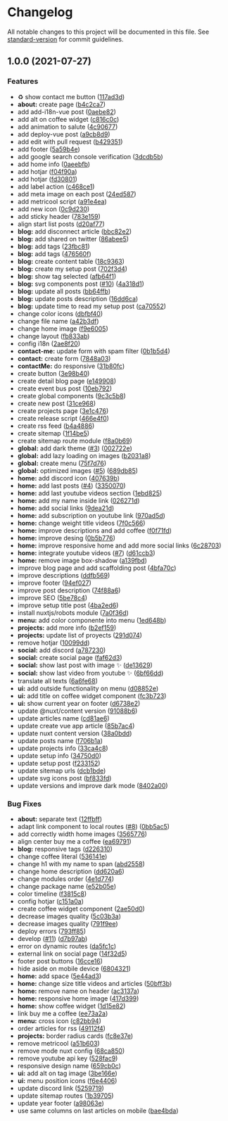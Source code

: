 # Changelog

All notable changes to this project will be documented in this file. See [standard-version](https://github.com/conventional-changelog/standard-version) for commit guidelines.

## 1.0.0 (2021-07-27)


### Features

* :recycle: show contact me button ([117ad3d](https://github.com/pablosirera/pablosirera.com/commit/117ad3d9bcc816c0c06e7401403fd56f38169163))
* **about:** create page ([b4c2ca7](https://github.com/pablosirera/pablosirera.com/commit/b4c2ca7aeb52ad67e1acb741726a298765d21120))
* add add-i18n-vue post ([0aebe82](https://github.com/pablosirera/pablosirera.com/commit/0aebe823b821d85b5febeb4f38e27f3e5b85a01e))
* add alt on coffee widget ([c816c0c](https://github.com/pablosirera/pablosirera.com/commit/c816c0cce6319594a0202c4e74f4beec80807f34))
* add animation to salute ([4c90677](https://github.com/pablosirera/pablosirera.com/commit/4c90677bbca4eb1754e640bf9eaa4f89cba92d66))
* add deploy-vue post ([a9cb8d9](https://github.com/pablosirera/pablosirera.com/commit/a9cb8d97830f6c7ef975508a53d04d19b02beeba))
* add edit with pull request ([b429351](https://github.com/pablosirera/pablosirera.com/commit/b42935158cda7396bc4dbf79175990b45b6fbc1e))
* add footer ([5a59b4e](https://github.com/pablosirera/pablosirera.com/commit/5a59b4ed8f946aa34995094007e49f6eb3ab9b65))
* add google search console verification ([3dcdb5b](https://github.com/pablosirera/pablosirera.com/commit/3dcdb5ba80219bec29f84203afb5d5e0225855af))
* add home info ([0aeebfb](https://github.com/pablosirera/pablosirera.com/commit/0aeebfbf0a7d7b817dec28968211e0b39899ddc7))
* add hotjar ([f04f90a](https://github.com/pablosirera/pablosirera.com/commit/f04f90a4423fe82015c8c5efe673ac3f8e2780ee))
* add hotjar ([fd30801](https://github.com/pablosirera/pablosirera.com/commit/fd30801f753023e23fe3d5625ea161a0ffb10042))
* add label action ([c468ce1](https://github.com/pablosirera/pablosirera.com/commit/c468ce10da0aae19a52e7d4de890b9cb458befb6))
* add meta image on each post ([24ed587](https://github.com/pablosirera/pablosirera.com/commit/24ed587344b76520a34dd181cc2b382e8e7dbd20))
* add metricool script ([a91e4ea](https://github.com/pablosirera/pablosirera.com/commit/a91e4eac6b4dc31ab8f372e0b21c795dbe0def82))
* add new icon ([0c9d230](https://github.com/pablosirera/pablosirera.com/commit/0c9d2305a79b1f5ea139bc9262ca20e1d7ecbdf5))
* add sticky header ([783e159](https://github.com/pablosirera/pablosirera.com/commit/783e159f19681906819a7ce12b7d85fecbe52328))
* align start list posts ([d20af77](https://github.com/pablosirera/pablosirera.com/commit/d20af7708946bee552143d81309560f914a2b9ae))
* **blog:** add disconnect article ([bbc82e2](https://github.com/pablosirera/pablosirera.com/commit/bbc82e21d80bedfead652b68d2712785126de223))
* **blog:** add shared on twitter ([86abee5](https://github.com/pablosirera/pablosirera.com/commit/86abee53c0ce53a29abd0abc225fe31661545340))
* **blog:** add tags ([23fbc81](https://github.com/pablosirera/pablosirera.com/commit/23fbc8122f58e6db21fb214ded4eefa42de20947))
* **blog:** add tags ([476560f](https://github.com/pablosirera/pablosirera.com/commit/476560f1c1872d7689c27ec456b5649551d6078a))
* **blog:** create content table ([18c9363](https://github.com/pablosirera/pablosirera.com/commit/18c9363099748c2b61a89abbf2c2a3640498d548))
* **blog:** create my setup post ([702f3d4](https://github.com/pablosirera/pablosirera.com/commit/702f3d49609431bbe827ce8816c6415755370b60))
* **blog:** show tag selected ([afb64f1](https://github.com/pablosirera/pablosirera.com/commit/afb64f1582e4a24617ad125d9b9e2ebc28db717c))
* **blog:** svg components post ([#10](https://github.com/pablosirera/pablosirera.com/issues/10)) ([4a318d1](https://github.com/pablosirera/pablosirera.com/commit/4a318d1dea9456cf876af8a73c201c8e5de758f1))
* **blog:** update all posts ([bb64ffb](https://github.com/pablosirera/pablosirera.com/commit/bb64ffb651ca2a71a5844a87235f1570c91241ee))
* **blog:** update posts description ([16dd6ca](https://github.com/pablosirera/pablosirera.com/commit/16dd6caec3bc83f9b5c1d016e1d7d40da5a1065e))
* **blog:** update time to read my setup post ([ca70552](https://github.com/pablosirera/pablosirera.com/commit/ca7055294b367f5329bb9e8ef5cb4875707319cf))
* change color icons ([dbfbf40](https://github.com/pablosirera/pablosirera.com/commit/dbfbf40e5f0648e60c88ff7e2722aede851d3ad4))
* change file name ([a42b3df](https://github.com/pablosirera/pablosirera.com/commit/a42b3dfe08a9d3addefcb5c157f2136c11153c17))
* change home image ([f9e6005](https://github.com/pablosirera/pablosirera.com/commit/f9e60051ac72b700f4851f53e95d4a186cb9e79c))
* change layout ([fb833ab](https://github.com/pablosirera/pablosirera.com/commit/fb833abd822d044e59dc8d921fda3de079f49297))
* config i18n ([2ae8f20](https://github.com/pablosirera/pablosirera.com/commit/2ae8f2014b625223fb9ee5740c1311d2636ccac7))
* **contact-me:** update form with spam filter ([0b1b5d4](https://github.com/pablosirera/pablosirera.com/commit/0b1b5d4b607f15deec6a38a2799746985491ebe9))
* **contact:** create form ([7848a03](https://github.com/pablosirera/pablosirera.com/commit/7848a03b9ecc582b77496962d76d59f6d6bc0928))
* **contactMe:** do responsive ([31b80fc](https://github.com/pablosirera/pablosirera.com/commit/31b80fc78cd13f891606c8aa674b41cf3e4c9c69))
* create button ([3e98b40](https://github.com/pablosirera/pablosirera.com/commit/3e98b40670aa1b69faf6c36f884f3004fde9ac06))
* create detail blog page ([e149908](https://github.com/pablosirera/pablosirera.com/commit/e149908522e4909762fb1ff514ed693e51409228))
* create event bus post ([10eb792](https://github.com/pablosirera/pablosirera.com/commit/10eb792019188e31bdf93175b40177719fe4eb8a))
* create global components ([9c3c5b8](https://github.com/pablosirera/pablosirera.com/commit/9c3c5b81da95183ee1c34cbbc6d7f9115c0a64c6))
* create new post ([31ce968](https://github.com/pablosirera/pablosirera.com/commit/31ce968e27072f579379a217a82fe12ad225e495))
* create projects page ([3e1c476](https://github.com/pablosirera/pablosirera.com/commit/3e1c47640a97f59da50cad4efb59b9b05065b28f))
* create release script ([466e4f0](https://github.com/pablosirera/pablosirera.com/commit/466e4f07be937c7cd803dd7ffcd7bdea15eec440))
* create rss feed ([b4a4886](https://github.com/pablosirera/pablosirera.com/commit/b4a488620c2be263095b4e15e970ea399ce79dd5))
* create sitemap ([1f14be5](https://github.com/pablosirera/pablosirera.com/commit/1f14be5b433f515b7a4cfb3c69210c8d9bddb020))
* create sitemap route module ([f8a0b69](https://github.com/pablosirera/pablosirera.com/commit/f8a0b69cb3f7deb49bb29069658c8aa6a66c4bb2))
* **global:** add dark theme ([#3](https://github.com/pablosirera/pablosirera.com/issues/3)) ([002722e](https://github.com/pablosirera/pablosirera.com/commit/002722e0f2054c6cce4ebf11223cda6104b76eb5))
* **global:** add lazy loading on images ([b2031a8](https://github.com/pablosirera/pablosirera.com/commit/b2031a82bd29d48b30dd87bc17542e82e1e3a60b))
* **global:** create menu ([75f7d76](https://github.com/pablosirera/pablosirera.com/commit/75f7d76fd0b8235a4df8aa75fc58dad5229f8809))
* **global:** optimized images ([#5](https://github.com/pablosirera/pablosirera.com/issues/5)) ([689db85](https://github.com/pablosirera/pablosirera.com/commit/689db8555c3ac5e54d63413e8a445c34b72aaa18))
* **home:** add discord icon ([407639b](https://github.com/pablosirera/pablosirera.com/commit/407639be2ad0de4af212746d7c05a89b60443fbf))
* **home:** add last posts ([#4](https://github.com/pablosirera/pablosirera.com/issues/4)) ([3350070](https://github.com/pablosirera/pablosirera.com/commit/3350070b3ea8375208651f620fe962baf02329a7))
* **home:** add last youtube videos section ([1ebd825](https://github.com/pablosirera/pablosirera.com/commit/1ebd82545769fbf1cec83189c199feb7e9095720))
* **home:** add my name inside link ([026271d](https://github.com/pablosirera/pablosirera.com/commit/026271df0c6886cb6a351ac03f296e95e2a111a6))
* **home:** add social links ([9dea21d](https://github.com/pablosirera/pablosirera.com/commit/9dea21d75ec74ec71070208f7868629c8328d1c0))
* **home:** add subscription on youtube link ([970ad5d](https://github.com/pablosirera/pablosirera.com/commit/970ad5d4fcda78c41d4605eb96e550853b6ee4ae))
* **home:** change weight title videos ([7f0c566](https://github.com/pablosirera/pablosirera.com/commit/7f0c566d53a82818a7228a7ca34321b53d7858f9))
* **home:** improve descriptions and add coffee ([f0f71fd](https://github.com/pablosirera/pablosirera.com/commit/f0f71fdd04840019182a883c80ce77735de3b429))
* **home:** improve desing ([0b5b776](https://github.com/pablosirera/pablosirera.com/commit/0b5b77654f0a64c15c8cbed4d62fed7aca334d30))
* **home:** improve responsive home and add more social links ([6c28703](https://github.com/pablosirera/pablosirera.com/commit/6c28703959a0e2a519279d232516f9508df32b20))
* **home:** integrate youtube videos ([#7](https://github.com/pablosirera/pablosirera.com/issues/7)) ([d61ccb3](https://github.com/pablosirera/pablosirera.com/commit/d61ccb376107c281f84211d542d9395aecb8186f))
* **home:** remove image box-shadow ([a139fbd](https://github.com/pablosirera/pablosirera.com/commit/a139fbd30d06e78195c0d353cb419ee2bedfdf04))
* improve blog page and add scaffolding post ([4bfa70c](https://github.com/pablosirera/pablosirera.com/commit/4bfa70c201426d570f65705ab839d7fc2c12f596))
* improve descriptions ([ddfb569](https://github.com/pablosirera/pablosirera.com/commit/ddfb56946757bb4df22c54e42d895e41829f60e1))
* improve footer ([94ef027](https://github.com/pablosirera/pablosirera.com/commit/94ef027b84a9fd9fb67e984613b2d3fe8ab94bd2))
* improve post description ([74f88a6](https://github.com/pablosirera/pablosirera.com/commit/74f88a6aca293d09db96aa22a8ea39ba16b106a0))
* improve SEO ([5be78c4](https://github.com/pablosirera/pablosirera.com/commit/5be78c4bab6dc508887a77b7f9227ad5c3c963fa))
* improve setup title post ([4ba2ed6](https://github.com/pablosirera/pablosirera.com/commit/4ba2ed6a80016ea2ae8c5afe02a6546b3a99ee73))
* install nuxtjs/robots module ([7a0f36d](https://github.com/pablosirera/pablosirera.com/commit/7a0f36db1a01ae638421f9e5c89e395075762eff))
* **menu:** add color componente into menu ([1ed648b](https://github.com/pablosirera/pablosirera.com/commit/1ed648b607c1d36c36a1694e848a9d6f2cbaa533))
* **projects:** add more info ([b2ef159](https://github.com/pablosirera/pablosirera.com/commit/b2ef159ae8d9da8956d20bad0aace1da31bfd168))
* **projects:** update list of proyects ([291d074](https://github.com/pablosirera/pablosirera.com/commit/291d07428d5dedfda70427c466c29c26b0fd7621))
* remove hotjar ([10099dd](https://github.com/pablosirera/pablosirera.com/commit/10099dd21f30b5af38245da79e37c005cae2982c))
* **social:** add discord ([a787230](https://github.com/pablosirera/pablosirera.com/commit/a7872308e970c2b21d2c766456b559e9e2cbb4af))
* **social:** create social page ([faf62d3](https://github.com/pablosirera/pablosirera.com/commit/faf62d3e46f2683e1c0e4dcd65e9f789db4a51ea))
* **social:** show last post with image :sparkles: ([de13629](https://github.com/pablosirera/pablosirera.com/commit/de13629d722e5ca6d7f50a9d47b4fc061d1d7c32))
* **social:** show last video from youtube :sparkles: ([6bf66dd](https://github.com/pablosirera/pablosirera.com/commit/6bf66dd34defc0a0c144172a83d84ec1d4a85d1c))
* translate all texts ([6a6fe68](https://github.com/pablosirera/pablosirera.com/commit/6a6fe68f1b0a5d5bac5618fa34d53dfd595a53b1))
* **ui:** add outside functionality on menu ([d08852e](https://github.com/pablosirera/pablosirera.com/commit/d08852e8fd754e8f0d2050d859e609f70e859485))
* **ui:** add title on coffee widget component ([fc3b723](https://github.com/pablosirera/pablosirera.com/commit/fc3b7239dd88cb6e71beccfe326d993e28d2ba40))
* **ui:** show current year on footer ([d6738e2](https://github.com/pablosirera/pablosirera.com/commit/d6738e282525cdffb6b248e7f0bb44e09a7650ad))
* update @nuxt/content version ([91088b6](https://github.com/pablosirera/pablosirera.com/commit/91088b6c50ee971fdef8be156a0987d6b363e598))
* update articles name ([cd81ae6](https://github.com/pablosirera/pablosirera.com/commit/cd81ae6eae263b153959dfc4b8ea4725a22d67fa))
* update create vue app article ([85b7ac4](https://github.com/pablosirera/pablosirera.com/commit/85b7ac4b3f8dbd98c7889bc783d52b083c135691))
* update nuxt content version ([38a0bdd](https://github.com/pablosirera/pablosirera.com/commit/38a0bdd678caa70de79140e026cdfb24cd127b9a))
* update posts name ([f706b1a](https://github.com/pablosirera/pablosirera.com/commit/f706b1a1e4d98a1be59afe311760172565a6d747))
* update projects info ([33ca4c8](https://github.com/pablosirera/pablosirera.com/commit/33ca4c865f48640d2a20a3cf23f073c94a45c6b8))
* update setup info ([34750d0](https://github.com/pablosirera/pablosirera.com/commit/34750d085ca591ca8ad76d47b7a1e3fdfd762718))
* update setup post ([f233152](https://github.com/pablosirera/pablosirera.com/commit/f233152d425d96f17ecb2099c6ee7e2b0e6c9935))
* update sitemap urls ([dcb1bde](https://github.com/pablosirera/pablosirera.com/commit/dcb1bdee269068c2dce5913142824f8361bf1b51))
* update svg icons post ([bf833fd](https://github.com/pablosirera/pablosirera.com/commit/bf833fd7dd53dccc9c42565053b955de374bedc1))
* update versions and improve dark mode ([8402a00](https://github.com/pablosirera/pablosirera.com/commit/8402a00fa04357db2529998d2e3a72a5a6209b55))


### Bug Fixes

* **about:** separate text ([12ffbff](https://github.com/pablosirera/pablosirera.com/commit/12ffbff8eaf679f68f3a20ac2bbdf74d03cf5f41))
* adapt link component to local routes ([#8](https://github.com/pablosirera/pablosirera.com/issues/8)) ([0bb5ac5](https://github.com/pablosirera/pablosirera.com/commit/0bb5ac5fcdf5f3c688839d97ddd072e59e9b116f))
* add correctly width home images ([3565776](https://github.com/pablosirera/pablosirera.com/commit/35657761d10ec4ba0cd460c35216600ffb19b62e))
* align center buy me a coffee ([ea69791](https://github.com/pablosirera/pablosirera.com/commit/ea697913b48004ef4b055d3515d899b13a2358ad))
* **blog:** responsive tags ([d226310](https://github.com/pablosirera/pablosirera.com/commit/d22631022cbe6f9f6b547de11e50f10d7afdb99d))
* change coffee literal ([536141e](https://github.com/pablosirera/pablosirera.com/commit/536141e42a544b0e39ed0be82aeaf587b1e3697c))
* change h1 with my name to span ([abd2558](https://github.com/pablosirera/pablosirera.com/commit/abd2558a22711871fb4ee466c0b82376fb45bc9e))
* change home description ([dd620a6](https://github.com/pablosirera/pablosirera.com/commit/dd620a6bc3a26035df5a83fae4de40a0205cec7d))
* change modules order ([4e1d774](https://github.com/pablosirera/pablosirera.com/commit/4e1d774666e8ee8259d22f3c6317c63a01685361))
* change package name ([e52b05e](https://github.com/pablosirera/pablosirera.com/commit/e52b05ee3006b9714430b740cacf09e4afce379c))
* color timeline ([f3815c8](https://github.com/pablosirera/pablosirera.com/commit/f3815c817558c31308c8cbf051473d1143580ca8))
* config hotjar ([c151a0a](https://github.com/pablosirera/pablosirera.com/commit/c151a0a4c3e4b90a03809c2c762bb9b89b009e0f))
* create coffee widget component ([2ae50d0](https://github.com/pablosirera/pablosirera.com/commit/2ae50d0779858bbcb628a8c504e31bc2ef4808e0))
* decrease images quality ([5c03b3a](https://github.com/pablosirera/pablosirera.com/commit/5c03b3a20a0b6eebed458c37a499c9fb700e94bf))
* decrease images quality ([791f9ee](https://github.com/pablosirera/pablosirera.com/commit/791f9eeea35f8a97b66e433becc096ec8bd676b2))
* deploy errors ([793ff85](https://github.com/pablosirera/pablosirera.com/commit/793ff85974f02827442dcf9f9abc2ccb553fb730))
* develop ([#11](https://github.com/pablosirera/pablosirera.com/issues/11)) ([d7b97ab](https://github.com/pablosirera/pablosirera.com/commit/d7b97abf6b1f3c39c67d33954b8de3cd8eed235e))
* error on dynamic routes ([da5fc1c](https://github.com/pablosirera/pablosirera.com/commit/da5fc1c16b6f2f93380f469318d6b3557bf92ffe))
* external link on social page ([14f32d5](https://github.com/pablosirera/pablosirera.com/commit/14f32d5176eeab46c189c577aeb7ba101b15db2a))
* footer post buttons ([16cce16](https://github.com/pablosirera/pablosirera.com/commit/16cce16ef78c1a21d647c8036d37d7e0b6f20e06))
* hide aside on mobile device ([6804321](https://github.com/pablosirera/pablosirera.com/commit/68043219ea2f80eb80a91c6336ae5d331e0bacd2))
* **home:** add space ([5e44ad3](https://github.com/pablosirera/pablosirera.com/commit/5e44ad3b5bd39e89c5a641ef305a0517ccea21bc))
* **home:** change size title videos and articles ([50bff3b](https://github.com/pablosirera/pablosirera.com/commit/50bff3bf4365e5d74b498a5034af5b40dd11df26))
* **home:** remove name on header ([ac3137a](https://github.com/pablosirera/pablosirera.com/commit/ac3137ac283776c35e4fbb14262c941d9f896fd2))
* **home:** responsive home image ([417d399](https://github.com/pablosirera/pablosirera.com/commit/417d39906dc6c27a73f4ca7debb9a84048421ed5))
* **home:** show coffee widget ([1d15e82](https://github.com/pablosirera/pablosirera.com/commit/1d15e82200a63280fd2818b91f338db59159de11))
* link buy me a coffee ([ee73a2a](https://github.com/pablosirera/pablosirera.com/commit/ee73a2aff382288918f0b8a9560e6eb59ae3cc02))
* **menu:** cross icon ([c82bb94](https://github.com/pablosirera/pablosirera.com/commit/c82bb94922dea6253f9417fbbbc019f42a82fa76))
* order articles for rss ([49112f4](https://github.com/pablosirera/pablosirera.com/commit/49112f46b13b00a54799ca3233d39aec5da46bc4))
* **projects:** border radius cards ([fc8e37e](https://github.com/pablosirera/pablosirera.com/commit/fc8e37ecbb942f9b8bbc825531e4ee0e4d8fa91d))
* remove metricool ([a51b603](https://github.com/pablosirera/pablosirera.com/commit/a51b603224e4b7838a10a557b9563ab9e10a4096))
* remove mode nuxt config ([68ca850](https://github.com/pablosirera/pablosirera.com/commit/68ca8508925fbb5e2bd5200175ef5f3ba103b7fd))
* remove youtube api key ([528fac9](https://github.com/pablosirera/pablosirera.com/commit/528fac96de1af17252f65c98e15c8b556e627f75))
* responsive design name ([659cb0c](https://github.com/pablosirera/pablosirera.com/commit/659cb0c6152edb2a34b3ad2b516df921f97ac09b))
* **ui:** add alt on tag image ([3be166e](https://github.com/pablosirera/pablosirera.com/commit/3be166efbfc6af23393ac5e9daeee80f26d42cfc))
* **ui:** menu position icons ([f6e4406](https://github.com/pablosirera/pablosirera.com/commit/f6e44064deb14368bf69de49d63d9a6578f08d81))
* update discord link ([5259719](https://github.com/pablosirera/pablosirera.com/commit/5259719b4bd8aa0ef372f5599fcaa7dcccb74a2b))
* update sitemap routes ([1b39705](https://github.com/pablosirera/pablosirera.com/commit/1b39705df40491b0ba43545b31016f728a95da01))
* update year footer ([a98063e](https://github.com/pablosirera/pablosirera.com/commit/a98063ee4952845ba0034250fda581251ee6f94d))
* use same columns on last articles on mobile ([bae4bda](https://github.com/pablosirera/pablosirera.com/commit/bae4bdad12bf8074acef34f080adb53e0d1d38ee))
